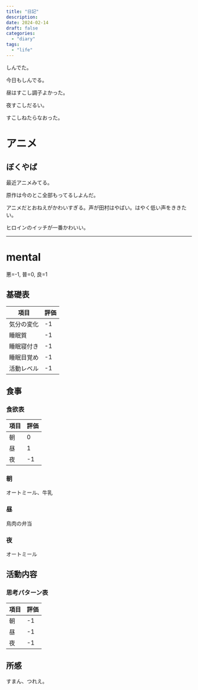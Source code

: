 ```yaml
---
title: "日記"
description:
date: 2024-02-14
draft: false
categories:
  - "diary"
tags:
  - "life"
---
```


しんでた。

今日もしんでる。

昼はすこし調子よかった。

夜すこしだるい。

すこしねたらなおった。

# アニメ

## ぼくやば

最近アニメみてる。

原作は今のとこ全部もってるしよんだ。

アニメだとおねえがかわいすぎる。声が田村はやばい。はやく低い声をききたい。

ヒロインのイッチが一番かわいい。

---

# mental

悪=-1, 普=0, 良=1

## 基礎表

| 項目       | 評価 |
| ---------- | ---- |
| 気分の変化 | -1   |
| 睡眠質     | -1   |
| 睡眠寝付き | -1   |
| 睡眠目覚め | -1   |
| 活動レベル | -1   |

## 食事

### 食欲表

| 項目 | 評価 |
| ---- | ---- |
| 朝   | 0    |
| 昼   | 1    |
| 夜   | -1   |

### 朝

オートミール、牛乳

### 昼

鳥肉の弁当

### 夜

オートミール

## 活動内容

### 思考パターン表

| 項目 | 評価 |
| ---- | ---- |
| 朝   | -1   |
| 昼   | -1   |
| 夜   | -1   |

## 所感

すまん、つれえ。
